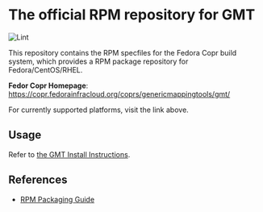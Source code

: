 # The official RPM repository for GMT

![Lint](https://github.com/GenericMappingTools/gmt-rpm/workflows/Lint/badge.svg)

This repository contains the RPM specfiles for the Fedora Copr build system,
which provides a RPM package repository for Fedora/CentOS/RHEL.

**Fedor Copr Homepage**: https://copr.fedorainfracloud.org/coprs/genericmappingtools/gmt/

For currently supported platforms, visit the link above.

## Usage

Refer to [the GMT Install Instructions](https://github.com/GenericMappingTools/gmt/wiki/Install-latest-GMT-on-RHEL-CentOS).

## References

- [RPM Packaging Guide](https://rpm-packaging-guide.github.io/)
